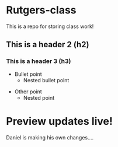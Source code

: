 # Rutgers-class
This is a repo for storing class work!

## This is a header 2 (h2)

### This is a header 3 (h3)

- Bullet point
  - Nested bullet point
  
* Other point
  * Nested point

# Preview updates live!

Daniel is making his own changes....